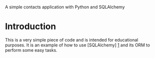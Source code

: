 A simple contacts application with Python and SQLAlchemy


# Introduction

This is a very simple piece of code and is intended for educational purposes.
It is an example of how to use [SQLAlchemy] [1] and its ORM to perform some
easy tasks.

  [1]: http://www.sqlalchemy.org/
